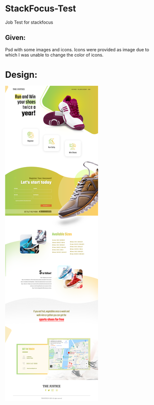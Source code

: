 # StackFocus-Test
Job Test for stackfocus

## Given:
Psd with some images and icons.
Icons were provided as image due to which I was unable to change the color of icons.

# Design:
![Design](image.png)
